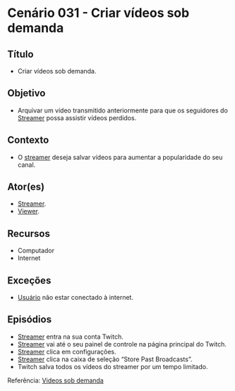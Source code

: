 # Cenário 031 - Criar vídeos sob demanda

## Título
* Criar vídeos sob demanda.

## Objetivo
* Arquivar um vídeo transmitido anteriormente para que os seguidores do [Streamer](Streamer) possa assistir vídeos perdidos.

## Contexto
* O [streamer](Streamer) deseja salvar vídeos para aumentar a popularidade do seu canal.

## Ator(es)
* [Streamer](Streamer).
* [Viewer](Viewer).

## Recursos
* Computador
* Internet

## Exceções
* [Usuário](User) não estar conectado à internet.

## Episódios
* [Streamer](Streamer)  entra na sua conta Twitch.
* [Streamer](Streamer) vai até o seu painel de controle na página principal do Twitch.
* [Streamer](Streamer) clica em configurações.
* [Streamer](Streamer) clica na caixa de seleção “Store Past Broadcasts”.
* Twitch salva todos os vídeos do streamer por um tempo limitado.

Referência: [Videos sob demanda](https://help.twitch.tv/customer/pt_br/portal/articles/1575302-v%C3%ADdeos-sob-demanda)
